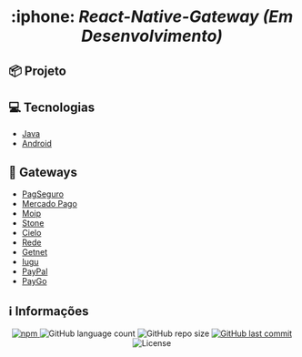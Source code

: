<div align="center">
    <h1>
        :iphone: <i>React-Native-Gateway (Em Desenvolvimento)</i>
    </h1>
</div>

## :package: Projeto

## :computer: Tecnologias

- [Java](https://www.java.com/pt-BR/)
- [Android](https://developer.android.com/)

## :briefcase: Gateways

- [PagSeguro](https://dev.pagseguro.uol.com.br/)
- [Mercado Pago](https://www.mercadopago.com.br/developers)
- [Moip](https://docs.moip.com.br/reference)
- [Stone](https://devcenter.stone.com.br/)
- [Cielo](https://desenvolvedores.cielo.com.br/api-portal/pt-br/content/cielo-lio)
- [Rede](https://www.userede.com.br/desenvolvedores/pt/)
- [Getnet](https://getstore.getnet.com.br/developer/)
- [Iugu](https://dev.iugu.com/reference)
- [PayPal](https://developer.paypal.com/docs/integration/paypal-here/sdk-dev/native/)
- [PayGo](https://dev.paygo.com.br/)

## :information_source: Informações

<div align="center">
      <a href="#">
        <img alt="npm" src="https://img.shields.io/npm/v/react-native-gateways-br?color=F25D24">
      </a>
        <img alt="GitHub language count" src="https://img.shields.io/github/languages/count/joaodematejr/react-native-gateways-br?color=#F25D24">
        <img alt="GitHub repo size" src="https://img.shields.io/github/repo-size/joaodematejr/react-native-gateways-br?color=%F25D24">
        <a href="https://github.com/joaodematejr/react-native-gateways-br/commits/master">
        <img alt="GitHub last commit" src="https://img.shields.io/github/last-commit/joaodematejr/react-native-gateways-br?color=%F25D24">
      </a>
  <img alt="License" src="https://img.shields.io/badge/license-MIT-brightgreen?color=%F25D24">
</div>
